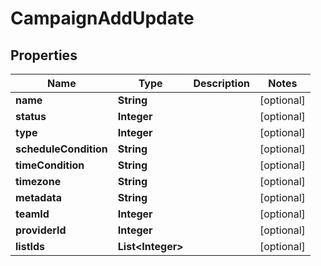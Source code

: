 
# CampaignAddUpdate

## Properties
Name | Type | Description | Notes
------------ | ------------- | ------------- | -------------
**name** | **String** |  |  [optional]
**status** | **Integer** |  |  [optional]
**type** | **Integer** |  |  [optional]
**scheduleCondition** | **String** |  |  [optional]
**timeCondition** | **String** |  |  [optional]
**timezone** | **String** |  |  [optional]
**metadata** | **String** |  |  [optional]
**teamId** | **Integer** |  |  [optional]
**providerId** | **Integer** |  |  [optional]
**listIds** | **List&lt;Integer&gt;** |  |  [optional]



